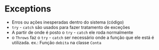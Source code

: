 # Exceptions

- Erros ou ações inesperadas dentro do sistema (código)
- `try` - `catch` são usados para fazer tratamento de exceções 
- A partir de onde é posto o `try` - `catch` ele roda normalmente
- o `Throws` faz o `try` - `catch` ser necessário onde a função que ele está é utilizada. ex.: Função `debita` na classe `Conta`